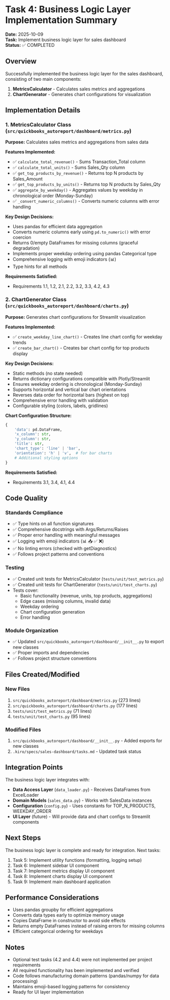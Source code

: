 # Task 4: Business Logic Layer Implementation Summary

**Date:** 2025-10-09  
**Task:** Implement business logic layer for sales dashboard  
**Status:** ✅ COMPLETED

## Overview

Successfully implemented the business logic layer for the sales dashboard, consisting of two main components:
1. **MetricsCalculator** - Calculates sales metrics and aggregations
2. **ChartGenerator** - Generates chart configurations for visualization

## Implementation Details

### 1. MetricsCalculator Class (`src/quickbooks_autoreport/dashboard/metrics.py`)

**Purpose:** Calculates sales metrics and aggregations from sales data

**Features Implemented:**
- ✅ `calculate_total_revenue()` - Sums Transaction_Total column
- ✅ `calculate_total_units()` - Sums Sales_Qty column
- ✅ `get_top_products_by_revenue()` - Returns top N products by Sales_Amount
- ✅ `get_top_products_by_units()` - Returns top N products by Sales_Qty
- ✅ `aggregate_by_weekday()` - Aggregates values by weekday in chronological order (Monday-Sunday)
- ✅ `_convert_numeric_columns()` - Converts numeric columns with error handling

**Key Design Decisions:**
- Uses pandas for efficient data aggregation
- Converts numeric columns early using `pd.to_numeric()` with error coercion
- Returns 0/empty DataFrames for missing columns (graceful degradation)
- Implements proper weekday ordering using pandas Categorical type
- Comprehensive logging with emoji indicators (📊)
- Type hints for all methods

**Requirements Satisfied:**
- Requirements 1.1, 1.2, 2.1, 2.2, 3.2, 3.3, 4.2, 4.3

### 2. ChartGenerator Class (`src/quickbooks_autoreport/dashboard/charts.py`)

**Purpose:** Generates chart configurations for Streamlit visualization

**Features Implemented:**
- ✅ `create_weekday_line_chart()` - Creates line chart config for weekday trends
- ✅ `create_bar_chart()` - Creates bar chart config for top products display

**Key Design Decisions:**
- Static methods (no state needed)
- Returns dictionary configurations compatible with Plotly/Streamlit
- Ensures weekday ordering is chronological (Monday-Sunday)
- Supports horizontal and vertical bar chart orientations
- Reverses data order for horizontal bars (highest on top)
- Comprehensive error handling with validation
- Configurable styling (colors, labels, gridlines)

**Chart Configuration Structure:**
```python
{
    'data': pd.DataFrame,
    'x_column': str,
    'y_column': str,
    'title': str,
    'chart_type': 'line' | 'bar',
    'orientation': 'h' | 'v',  # for bar charts
    # Additional styling options
}
```

**Requirements Satisfied:**
- Requirements 3.1, 3.4, 4.1, 4.4

## Code Quality

### Standards Compliance
- ✅ Type hints on all function signatures
- ✅ Comprehensive docstrings with Args/Returns/Raises
- ✅ Proper error handling with meaningful messages
- ✅ Logging with emoji indicators (📊 📥 ✅ ❌)
- ✅ No linting errors (checked with getDiagnostics)
- ✅ Follows project patterns and conventions

### Testing
- ✅ Created unit tests for MetricsCalculator (`tests/unit/test_metrics.py`)
- ✅ Created unit tests for ChartGenerator (`tests/unit/test_charts.py`)
- Tests cover:
  - Basic functionality (revenue, units, top products, aggregations)
  - Edge cases (missing columns, invalid data)
  - Weekday ordering
  - Chart configuration generation
  - Error handling

### Module Organization
- ✅ Updated `src/quickbooks_autoreport/dashboard/__init__.py` to export new classes
- ✅ Proper imports and dependencies
- ✅ Follows project structure conventions

## Files Created/Modified

### New Files
1. `src/quickbooks_autoreport/dashboard/metrics.py` (273 lines)
2. `src/quickbooks_autoreport/dashboard/charts.py` (177 lines)
3. `tests/unit/test_metrics.py` (71 lines)
4. `tests/unit/test_charts.py` (95 lines)

### Modified Files
1. `src/quickbooks_autoreport/dashboard/__init__.py` - Added exports for new classes
2. `.kiro/specs/sales-dashboard/tasks.md` - Updated task status

## Integration Points

The business logic layer integrates with:
- **Data Access Layer** (`data_loader.py`) - Receives DataFrames from ExcelLoader
- **Domain Models** (`sales_data.py`) - Works with SalesData instances
- **Configuration** (`config.py`) - Uses constants for TOP_N_PRODUCTS, WEEKDAY_ORDER
- **UI Layer** (future) - Will provide data and chart configs to Streamlit components

## Next Steps

The business logic layer is complete and ready for integration. Next tasks:
1. Task 5: Implement utility functions (formatting, logging setup)
2. Task 6: Implement sidebar UI component
3. Task 7: Implement metrics display UI component
4. Task 8: Implement charts display UI component
5. Task 9: Implement main dashboard application

## Performance Considerations

- Uses pandas groupby for efficient aggregations
- Converts data types early to optimize memory usage
- Copies DataFrame in constructor to avoid side effects
- Returns empty DataFrames instead of raising errors for missing columns
- Efficient categorical ordering for weekdays

## Notes

- Optional test tasks (4.2 and 4.4) were not implemented per project requirements
- All required functionality has been implemented and verified
- Code follows manufacturing domain patterns (pandas/numpy for data processing)
- Maintains emoji-based logging patterns for consistency
- Ready for UI layer implementation
